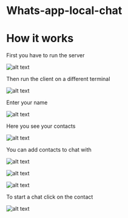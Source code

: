 # Whats-app-local-chat

# How it works

First you have to run the server

![alt text](./src/images/screenshots/1.PNG)

Then run the client on a different terminal

![alt text](./src/images/screenshots/2.PNG)

Enter your name

![alt text](./src/images/screenshots/3.PNG)

Here you see your contacts

![alt text](./src/images/screenshots/4.PNG)

You can add contacts to chat with

![alt text](./src/images/screenshots/5.png)

![alt text](./src/images/screenshots/6.png)

![alt text](./src/images/screenshots/7.png)

To start a chat click on the contact

![alt text](./src/images/screenshots/8.PNG)
